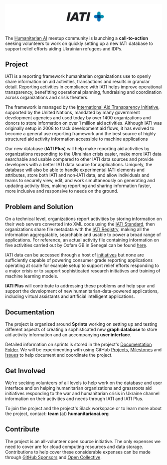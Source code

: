 ![IATI Plus](https://github.com/Humanitarian-AI/IATIPlus/blob/main/Media/iati%2B.png)

The [Humanitarian AI](https://humanitarianai.org/) meetup community is launching a **call-to-action** seeking volunteers to work on quickly setting up a new IATI database to support relief efforts aiding Ukrainian refugees and IDPs.

## Project

IATI is a reporting framework humanitarian organizations use to openly share information on aid activities, transactions and results in granular detail. Reporting activities in compliance with IATI helps improve operational transparency, benefitting operational planning, fundraising and coordination across organizations and crisis theaters.

The framework is managed by the [International Aid Transparency Initiative](https://iatistandard.org/en/), supported by the United Nations, mandated by many government development agencies and used today by over 1400 organizations and donors to store information on over 1 million aid activities. Although IATI was originally setup in 2008 to track development aid flows, it has evolved to become a general use reporting framework and the best source of highly structured aid activity information accessible to machine applications

Our new database (**IATI Plus**) will help make reporting aid activities by organizations responding to the Ukrainian crisis easier, make more IATI data searchable and usable compared to other IATI data sources and provide developers with a better IATI data source for applications. Uniquely, the database will also be able to handle experimental IATI elements and attributes, store both IATI and non-IATI data, and allow individuals and teams to securely view, edit, and work simultaneously on generating and updating activity files, making reporting and sharing information faster, more inclusive and responsive to needs on the ground.

## Problem and Solution

On a technical level, organizations report activities by storing information on their web servers converted into XML code using the [IATI Standard](https://iatistandard.org/en/iati-standard/), then organizations share file metadata with the [IATI Registry](https://www.iatiregistry.org/), making all the information aggregatable, searchable and usable to power a broad range of applications. For reference, an actual activity file containing information on five activities carried out by Oxfam GB in Senegal can be found [here](http://iati.oxfam.org.uk/xml/oxfamgb-sn.xml).

IATI data can be accessed through a host of [initiatives](https://iatistandard.org/en/iati-tools-and-resources/) but none are sufficiently capable of powering consumer grade reporting applications operating at scale for example setup to support relief efforts responding to a major crisis or to support sophisticated research initiatives and training of machine learning models.

**IATI Plus** will contribute to addressing these problems and help spur and support the development of new humanitarian-data-powered applications, including virtual assistants and artificial intelligent applications.

## Documentation

The project is organized around **Sprints** working on setting up and testing different aspects of creating a sophisticated new **graph database** to store aid activity information and an accompanying **user interface**.

Detailed information on sprints is stored in the project's [Documentation Folder](https://github.com/Humanitarian-AI/IATIPlus/tree/main/Documentation). We will be experimenting with using GitHub [Projects](https://github.com/orgs/Humanitarian-AI/projects/2), [Milestones](https://github.com/Humanitarian-AI/IATIPlus/milestones) and [Issues](https://github.com/Humanitarian-AI/IATIPlus/issues) to help document and coordinate the project. 

## Get Involved
We're seeking volunteers of all levels to help work on the database and user interface and on helping humanitarian organizations and grassroots aid initiatives responding to the war and humanitarian crisis in Ukraine channel information on their activities and needs through IATI and IATI Plus.

To join the project and the project's Slack workspace or to learn more about the project, contact: **team** (at) **humanitarianai.org**

## Contribute

The project is an all-volunteer open source initiative. The only expenses we need to cover are for cloud computing resources and data storage. Contributions to help cover these considerable expenses can be made through [GitHub Sponsors](https://github.com/sponsors/Humanitarian-AI) and [Open Collective](https://opencollective.com/humanitarian-ai/projects/iati-plus).
